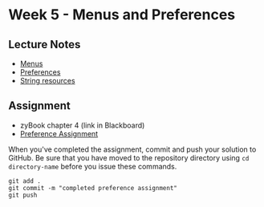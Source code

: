 # Week 5 - Menus and Preferences

## Lecture Notes
- [Menus](menus.md)
- [Preferences](preferences.md)
- [String resources](strings.md)

## Assignment
- zyBook chapter 4 (link in Blackboard)
- [Preference Assignment](preference-assignment.md)

When you've completed the assignment, commit and push your solution to GitHub. Be sure that you have moved to the repository directory using `cd directory-name` before you issue these commands.

```
git add .
git commit -m "completed preference assignment"
git push
```
